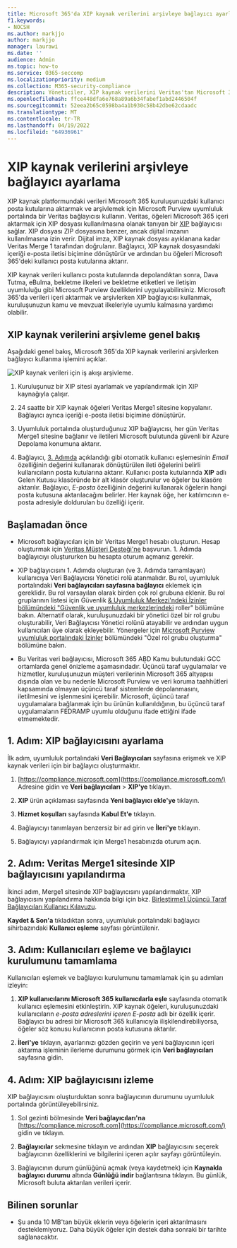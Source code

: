 ```yaml
---
title: Microsoft 365'da XIP kaynak verilerini arşivleye bağlayıcı ayarlama
f1.keywords:
- NOCSH
ms.author: markjjo
author: markjjo
manager: laurawi
ms.date: ''
audience: Admin
ms.topic: how-to
ms.service: O365-seccomp
ms.localizationpriority: medium
ms.collection: M365-security-compliance
description: Yöneticiler, XIP kaynak verilerini Veritas'tan Microsoft 365 içeri aktaracak ve arşivecek bir bağlayıcı ayarlayabilir. Bu bağlayıcı, Microsoft 365'da üçüncü taraf veri kaynaklarından verileri arşivleyabilmenizi sağlar. Bu verileri arşivledikten sonra, üçüncü taraf verilerini yönetmek için yasal tutma, içerik arama ve bekletme ilkeleri gibi uyumluluk özelliklerini kullanabilirsiniz.
ms.openlocfilehash: ffce448dfa6e768a89a6b34fabef1abd2446504f
ms.sourcegitcommit: 52eea2b65c0598ba4a1b930c58b42dbe62cdaadc
ms.translationtype: MT
ms.contentlocale: tr-TR
ms.lasthandoff: 04/19/2022
ms.locfileid: "64936961"
---
```

# <a name="set-up-a-connector-to-archive-xip-source-data"></a>XIP kaynak verilerini arşivleye bağlayıcı ayarlama

XIP kaynak platformundaki verileri Microsoft 365 kuruluşunuzdaki kullanıcı posta kutularına aktarmak ve arşivlemek için Microsoft Purview uyumluluk portalında bir Veritas bağlayıcısı kullanın. Veritas, öğeleri Microsoft 365 içeri aktarmak için XIP dosyası kullanılmasına olanak tanıyan bir [XIP](https://globanet.com/xip/) bağlayıcısı sağlar. XIP dosyası ZIP dosyasına benzer, ancak dijital imzanın kullanılmasına izin verir. Dijital imza, XIP kaynak dosyası ayıklanana kadar Veritas Merge 1 tarafından doğrulanır. Bağlayıcı, XIP kaynak dosyasındaki içeriği e-posta iletisi biçimine dönüştürür ve ardından bu öğeleri Microsoft 365'deki kullanıcı posta kutularına aktarır.

XIP kaynak verileri kullanıcı posta kutularında depolandıktan sonra, Dava Tutma, eBulma, bekletme ilkeleri ve bekletme etiketleri ve iletişim uyumluluğu gibi Microsoft Purview özelliklerini uygulayabilirsiniz. Microsoft 365'da verileri içeri aktarmak ve arşivlerken XIP bağlayıcısı kullanmak, kuruluşunuzun kamu ve mevzuat ilkeleriyle uyumlu kalmasına yardımcı olabilir.

## <a name="overview-of-archiving-the-xip-source-data"></a>XIP kaynak verilerini arşivleme genel bakış

Aşağıdaki genel bakış, Microsoft 365'da XIP kaynak verilerini arşivlerken bağlayıcı kullanma işlemini açıklar.

![XIP kaynak verileri için iş akışı arşivleme.](../media/XIPConnectorWorkflow.png)

1. Kuruluşunuz bir XIP sitesi ayarlamak ve yapılandırmak için XIP kaynağıyla çalışır.

2. 24 saatte bir XIP kaynak öğeleri Veritas Merge1 sitesine kopyalanır. Bağlayıcı ayrıca içeriği e-posta iletisi biçimine dönüştürür.

3. Uyumluluk portalında oluşturduğunuz XIP bağlayıcısı, her gün Veritas Merge1 sitesine bağlanır ve iletileri Microsoft bulutunda güvenli bir Azure Depolama konumuna aktarır.

4. Bağlayıcı, [3. Adımda](#step-3-map-users-and-complete-the-connector-setup) açıklandığı gibi otomatik kullanıcı eşlemesinin *Email* özelliğinin değerini kullanarak dönüştürülen ileti öğelerini belirli kullanıcıların posta kutularına aktarır. Kullanıcı posta kutularında **XIP** adlı Gelen Kutusu klasöründe bir alt klasör oluşturulur ve öğeler bu klasöre aktarılır. Bağlayıcı, *E-posta* özelliğinin değerini kullanarak öğelerin hangi posta kutusuna aktarılacağını belirler. Her kaynak öğe, her katılımcının e-posta adresiyle doldurulan bu özelliği içerir.

## <a name="before-you-begin"></a>Başlamadan önce

- Microsoft bağlayıcıları için bir Veritas Merge1 hesabı oluşturun. Hesap oluşturmak için [Veritas Müşteri Desteği'ne](https://www.veritas.com/content/support/) başvurun. 1. Adımda bağlayıcıyı oluştururken bu hesapta oturum açmanız gerekir.

- XIP bağlayıcısını 1. Adımda oluşturan (ve 3. Adımda tamamlayan) kullanıcıya Veri Bağlayıcısı Yönetici rolü atanmalıdır. Bu rol, uyumluluk portalındaki **Veri bağlayıcıları sayfasına bağlayıcı** eklemek için gereklidir. Bu rol varsayılan olarak birden çok rol grubuna eklenir. Bu rol gruplarının listesi için Güvenlik [& Uyumluluk Merkezi'ndeki İzinler bölümündeki "Güvenlik ve uyumluluk merkezlerindeki](../security/office-365-security/permissions-in-the-security-and-compliance-center.md#roles-in-the-security--compliance-center) roller" bölümüne bakın. Alternatif olarak, kuruluşunuzdaki bir yönetici özel bir rol grubu oluşturabilir, Veri Bağlayıcısı Yönetici rolünü atayabilir ve ardından uygun kullanıcıları üye olarak ekleyebilir. Yönergeler için [Microsoft Purview uyumluluk portalındaki İzinler](microsoft-365-compliance-center-permissions.md#create-a-custom-role-group) bölümündeki "Özel rol grubu oluşturma" bölümüne bakın.

- Bu Veritas veri bağlayıcısı, Microsoft 365 ABD Kamu bulutundaki GCC ortamlarda genel önizleme aşamasındadır. Üçüncü taraf uygulamalar ve hizmetler, kuruluşunuzun müşteri verilerinin Microsoft 365 altyapısı dışında olan ve bu nedenle Microsoft Purview ve veri koruma taahhütleri kapsamında olmayan üçüncü taraf sistemlerde depolanmasını, iletilmesini ve işlenmesini içerebilir. Microsoft, üçüncü taraf uygulamalara bağlanmak için bu ürünün kullanıldığının, bu üçüncü taraf uygulamaların FEDRAMP uyumlu olduğunu ifade ettiğini ifade etmemektedir.

## <a name="step-1-set-up-the-xip-connector"></a>1. Adım: XIP bağlayıcısını ayarlama

İlk adım, uyumluluk portalındaki **Veri Bağlayıcıları** sayfasına erişmek ve XIP kaynak verileri için bir bağlayıcı oluşturmaktır.

1. [https://compliance.microsoft.com](https://compliance.microsoft.com/) Adresine gidin ve **Veri bağlayıcıları** \> **XIP'ye** tıklayın.

2. **XIP** ürün açıklaması sayfasında **Yeni bağlayıcı ekle'ye** tıklayın.

3. **Hizmet koşulları** sayfasında **Kabul Et'e** tıklayın.

4. Bağlayıcıyı tanımlayan benzersiz bir ad girin ve **İleri'ye** tıklayın.

5. Bağlayıcıyı yapılandırmak için Merge1 hesabınızda oturum açın.

## <a name="step-2-configure-the-xip-connector-on-the-veritas-merge1-site"></a>2. Adım: Veritas Merge1 sitesinde XIP bağlayıcısını yapılandırma

İkinci adım, Merge1 sitesinde XIP bağlayıcısını yapılandırmaktır. XIP bağlayıcısını yapılandırma hakkında bilgi için bkz. [Birleştirme1 Üçüncü Taraf Bağlayıcıları Kullanıcı Kılavuzu](https://docs.ms.merge1.globanetportal.com/Merge1%20Third-Party%20Connectors%20XIP%20User%20Guide%20.pdf).

**Kaydet & Son'a** tıkladıktan sonra, uyumluluk portalındaki bağlayıcı sihirbazındaki **Kullanıcı eşleme** sayfası görüntülenir.

## <a name="step-3-map-users-and-complete-the-connector-setup"></a>3. Adım: Kullanıcıları eşleme ve bağlayıcı kurulumunu tamamlama

Kullanıcıları eşlemek ve bağlayıcı kurulumunu tamamlamak için şu adımları izleyin:

1. **XIP kullanıcılarını Microsoft 365 kullanıcılarla eşle** sayfasında otomatik kullanıcı eşlemesini etkinleştirin. XIP kaynak öğeleri, kuruluşunuzdaki kullanıcıların *e-posta adreslerini içeren E-posta* adlı bir özellik içerir. Bağlayıcı bu adresi bir Microsoft 365 kullanıcıyla ilişkilendirebiliyorsa, öğeler söz konusu kullanıcının posta kutusuna aktarılır.

2. **İleri'ye** tıklayın, ayarlarınızı gözden geçirin ve yeni bağlayıcının içeri aktarma işleminin ilerleme durumunu görmek için **Veri bağlayıcıları** sayfasına gidin.

## <a name="step-4-monitor-the-xip-connector"></a>4. Adım: XIP bağlayıcısını izleme

XIP bağlayıcısını oluşturduktan sonra bağlayıcının durumunu uyumluluk portalında görüntüleyebilirsiniz.

1. Sol gezinti bölmesinde **Veri bağlayıcıları'na** [https://compliance.microsoft.com](https://compliance.microsoft.com/) gidin ve tıklayın.

2. **Bağlayıcılar** sekmesine tıklayın ve ardından **XIP** bağlayıcısını seçerek bağlayıcının özelliklerini ve bilgilerini içeren açılır sayfayı görüntüleyin.

3. Bağlayıcının durum günlüğünü açmak (veya kaydetmek) için **Kaynakla bağlayıcı durumu** altında **Günlüğü indir** bağlantısına tıklayın. Bu günlük, Microsoft buluta aktarılan verileri içerir.

## <a name="known-issues"></a>Bilinen sorunlar

- Şu anda 10 MB'tan büyük eklerin veya öğelerin içeri aktarılmasını desteklemiyoruz. Daha büyük öğeler için destek daha sonraki bir tarihte sağlanacaktır.
